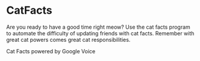 CatFacts
========

Are you ready to have a good time right meow?
Use the cat facts program to automate the difficulty of updating friends
with cat facts. Remember with great cat powers comes great cat 
responsibilities.

Cat Facts powered by Google Voice
